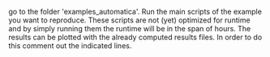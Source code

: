 go to the folder 'examples_automatica'. Run the main scripts of the example you want to reproduce. 
These scripts are not (yet) optimized for runtime and by simply running them the runtime will be in the span of hours. 
The results can be plotted with the already computed results files. In order to do this comment out the indicated lines.
